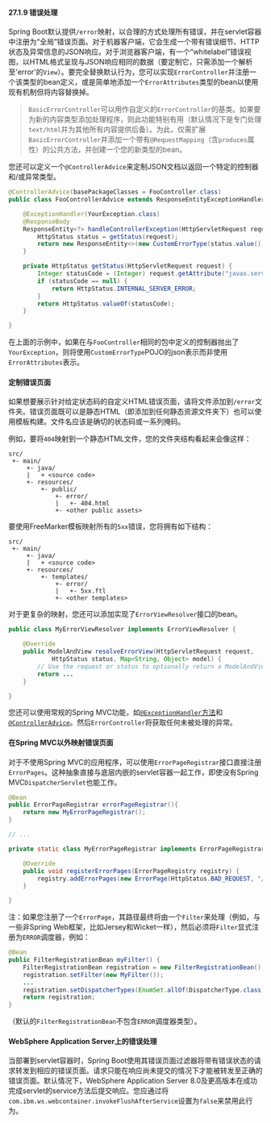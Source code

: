 #### 27.1.9 错误处理

Spring Boot默认提供`/error`映射，以合理的方式处理所有错误，并在servlet容器中注册为“全局”错误页面。对于机器客户端，它会生成一个带有错误细节、HTTP状态及异常信息的JSON响应。对于浏览器客户端，有一个“whitelabel”错误视图，以HTML格式呈现与JSON响应相同的数据（要定制它，只需添加一个解析至'error'的`View`）。要完全替换默认行为，您可以实现`ErrorController`并注册一个该类型的bean定义，或是简单地添加一个`ErrorAttributes`类型的bean以使用现有机制但将内容替换掉。

>`BasicErrorController`可以用作自定义的`ErrorController`的基类。如果要为新的内容类型添加处理程序，则此功能特别有用（默认情况下是专门处理`text/html`并为其他所有内容提供后备）。为此，仅需扩展`BasicErrorController`并添加一个带有`@RequestMapping`（含`produces`属性）的公共方法，并创建一个您的新类型的bean。

您还可以定义一个`@ControllerAdvice`来定制JSON文档以返回一个特定的控制器和/或异常类型。

```java
@ControllerAdvice(basePackageClasses = FooController.class)
public class FooControllerAdvice extends ResponseEntityExceptionHandler {

    @ExceptionHandler(YourException.class)
    @ResponseBody
    ResponseEntity<?> handleControllerException(HttpServletRequest request, Throwable ex) {
        HttpStatus status = getStatus(request);
        return new ResponseEntity<>(new CustomErrorType(status.value(), ex.getMessage()), status);
    }

    private HttpStatus getStatus(HttpServletRequest request) {
        Integer statusCode = (Integer) request.getAttribute("javax.servlet.error.status_code");
        if (statusCode == null) {
            return HttpStatus.INTERNAL_SERVER_ERROR;
        }
        return HttpStatus.valueOf(statusCode);
    }

}
```

在上面的示例中，如果在与`FooController`相同的包中定义的控制器抛出了`YourException`，则将使用`CustomErrorType`POJO的json表示而非使用`ErrorAttributes`表示。

#### 定制错误页面

如果想要展示针对给定状态码的自定义HTML错误页面，请将文件添加到`/error`文件夹。错误页面既可以是静态HTML（即添加到任何静态资源文件夹下）也可以使用模板构建。文件名应该是确切的状态码或一系列掩码。

例如，要将`404`映射到一个静态HTML文件，您的文件夹结构看起来会像这样：

```
src/
 +- main/
     +- java/
     |   + <source code>
     +- resources/
         +- public/
             +- error/
             |   +- 404.html
             +- <other public assets>
```

要使用FreeMarker模板映射所有的`5xx`错误，您将拥有如下结构：

```
src/
 +- main/
     +- java/
     |   + <source code>
     +- resources/
         +- templates/
             +- error/
             |   +- 5xx.ftl
             +- <other templates>
```

对于更复杂的映射，您还可以添加实现了`ErrorViewResolver`接口的bean。

```java
public class MyErrorViewResolver implements ErrorViewResolver {

    @Override
    public ModelAndView resolveErrorView(HttpServletRequest request,
            HttpStatus status, Map<String, Object> model) {
        // Use the request or status to optionally return a ModelAndView
        return ...
    }

}
```

您还可以使用常规的Spring MVC功能，如[`@ExceptionHandler`方法](https://docs.spring.io/spring/docs/4.3.24.RELEASE/spring-framework-reference/htmlsingle/#mvc-exceptionhandlers)和[`@ControllerAdvice`](https://docs.spring.io/spring/docs/4.3.24.RELEASE/spring-framework-reference/htmlsingle/#mvc-ann-controller-advice)。然后`ErrorController`将获取任何未被处理的异常。

#### 在Spring MVC以外映射错误页面

对于不使用Spring MVC的应用程序，可以使用`ErrorPageRegistrar`接口直接注册`ErrorPages`。这种抽象直接与底层内嵌的servlet容器一起工作，即使没有Spring MVC`DispatcherServlet`也能工作。

```java
@Bean
public ErrorPageRegistrar errorPageRegistrar(){
    return new MyErrorPageRegistrar();
}

// ...

private static class MyErrorPageRegistrar implements ErrorPageRegistrar {

    @Override
    public void registerErrorPages(ErrorPageRegistry registry) {
        registry.addErrorPages(new ErrorPage(HttpStatus.BAD_REQUEST, "/400"));
    }

}
```

注：如果您注册了一个`ErrorPage`，其路径最终将由一个`Filter`来处理（例如，与一些非Spring Web框架，比如Jersey和Wicket一样），然后必须将`Filter`显式注册为`ERROR`调度器，例如：

```java
@Bean
public FilterRegistrationBean myFilter() {
    FilterRegistrationBean registration = new FilterRegistrationBean();
    registration.setFilter(new MyFilter());
    ...
    registration.setDispatcherTypes(EnumSet.allOf(DispatcherType.class));
    return registration;
}
```

（默认的`FilterRegistrationBean`不包含`ERROR`调度器类型）。

#### WebSphere Application Server上的错误处理

当部署到servlet容器时，Spring Boot使用其错误页面过滤器将带有错误状态的请求转发到相应的错误页面。请求只能在响应尚未提交的情况下才能被转发至正确的错误页面。默认情况下，WebSphere Application Server 8.0及更高版本在成功完成servlet的service方法后提交响应。您应通过将`com.ibm.ws.webcontainer.invokeFlushAfterService`设置为`false`来禁用此行为。
